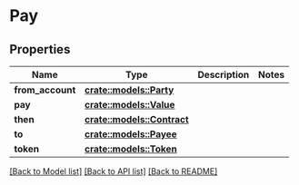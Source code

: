 # Pay

## Properties

Name | Type | Description | Notes
------------ | ------------- | ------------- | -------------
**from_account** | [**crate::models::Party**](Party.md) |  | 
**pay** | [**crate::models::Value**](Value.md) |  | 
**then** | [**crate::models::Contract**](Contract.md) |  | 
**to** | [**crate::models::Payee**](Payee.md) |  | 
**token** | [**crate::models::Token**](Token.md) |  | 

[[Back to Model list]](../README.md#documentation-for-models) [[Back to API list]](../README.md#documentation-for-api-endpoints) [[Back to README]](../README.md)


